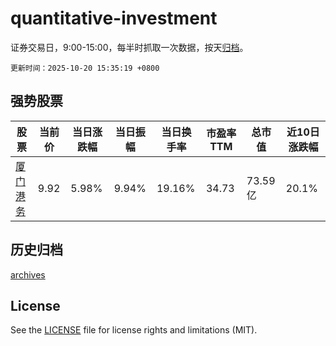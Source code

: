 # quantitative-investment

证券交易日，9:00-15:00，每半时抓取一次数据，按天[归档](archives)。

`更新时间：2025-10-20 15:35:19 +0800`

## 强势股票

|股票|当前价|当日涨跌幅|当日振幅|当日换手率|市盈率TTM|总市值|近10日涨跌幅|
|----|----|----|----|----|----|----|----|
|[厦门港务](https://xueqiu.com/S/SZ000905)|9.92|5.98%|9.94%|19.16%|34.73|73.59亿|20.1%|

## 历史归档

[archives](archives)

## License

See the [LICENSE](LICENSE) file for license rights and limitations (MIT).